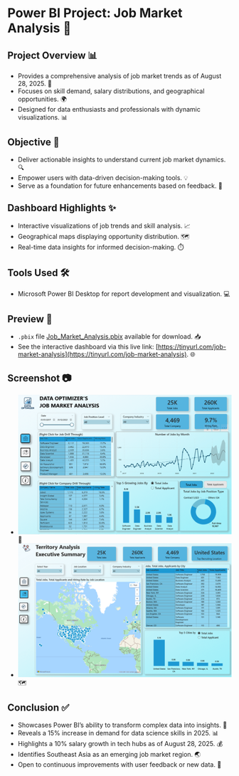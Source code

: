 # Power BI Project: Job Market Analysis 🎉

## Project Overview 📊
- Provides a comprehensive analysis of job market trends as of August 28, 2025. 📅
- Focuses on skill demand, salary distributions, and geographical opportunities. 🌍
- Designed for data enthusiasts and professionals with dynamic visualizations. 📊

## Objective 🎯
- Deliver actionable insights to understand current job market dynamics. 🔍
- Empower users with data-driven decision-making tools. 💡
- Serve as a foundation for future enhancements based on feedback. 🚀

## Dashboard Highlights ✨
- Interactive visualizations of job trends and skill analysis. 📈
- Geographical maps displaying opportunity distribution. 🗺️
- Real-time data insights for informed decision-making. ⏱️

## Tools Used 🛠️
- Microsoft Power BI Desktop for report development and visualization. 💻

## Preview 👀
- `.pbix` file [Job_Market_Analysis.pbix](Job_Market_Analysis.pbix) available for download. 📥
- See the interactive dashboard via this live link: [https://tinyurl.com/job-market-analysis](https://tinyurl.com/job-market-analysis). 🌐

## Screenshot 📷
- ![Dashboard View](screenshots/screenshot1.png) 🎨
- ![Map Distribution](screenshots/screenshot2.png) 🗺️

## Conclusion ✅
- Showcases Power BI’s ability to transform complex data into insights. 🌟
- Reveals a 15% increase in demand for data science skills in 2025. 📊
- Highlights a 10% salary growth in tech hubs as of August 28, 2025. 💰
- Identifies Southeast Asia as an emerging job market region. 🌏
- Open to continuous improvements with user feedback or new data. 🔄
